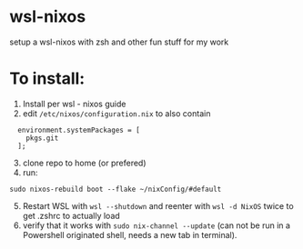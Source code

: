 # wsl-nixos


setup a wsl-nixos with zsh and other fun stuff for my work


# To install:
1. Install per wsl - nixos guide
2. edit `/etc/nixos/configuration.nix` to also contain
```
  environment.systemPackages = [
    pkgs.git
  ];  
```
3. clone repo to home (or prefered)
4. run:
```
sudo nixos-rebuild boot --flake ~/nixConfig/#default
```
5. Restart WSL with `wsl --shutdown` and reenter with `wsl -d NixOS` twice to get .zshrc to actually load
6. verify that it works with `sudo nix-channel --update` (can not be run in a Powershell originated shell, needs a new tab in terminal).


